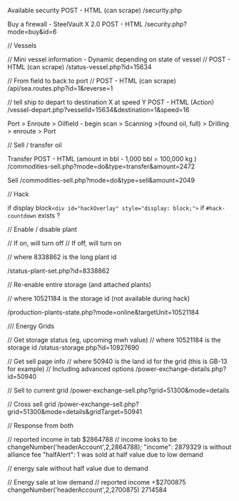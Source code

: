 Available security
POST - HTML (can scrape)
/security.php

Buy a firewall - SteelVault X 2.0
POST - HTML 
/security.php?mode=buy&id=6


// Vessels

// Mini vessel information - Dynamic depending on state of vessel
// POST - HTML (can scrape)
/status-vessel.php?id=15634

// From field to back to port 
// POST - HTML (can scrape)
/api/sea.routes.php?id=1&reverse=1

// tell ship to depart to destination X at speed Y
POST - HTML (Action)
/vessel-depart.php?vesselId=15634&destination=1&speed=16

Port > Enroute > Oilfield - begin scan > Scanning >(found oil, full) > Drilling > enroute > Port 

// Sell / transfer oil

Transfer 
POST - HTML 
(amount in bbl - 1,000 bbl = 100,000 kg )
/commodities-sell.php?mode=do&type=transfer&amount=2472

Sell
/commodities-sell.php?mode=do&type=sell&amount=2049


// Hack

if display block`<div id="hackOverlay" style="display: block;">`
if `#hack-countdown` exists ?


// Enable / disable plant

// If on, will turn off
// If off, will turn on

// where 8338862 is the long plant id

/status-plant-set.php?id=8338862


// Re-enable entire storage (and attached plants)

// where 10521184 is the storage id (not available during hack)

/production-plants-state.php?mode=online&targetUnit=10521184


/// Energy Grids

// Get storage status (eg, upcoming mwh value)
// where 10521184 is the storage id
/status-storage.php?id=10927690

// Get sell page info 
// where 50940 is the land id for the grid (this is GB-13 for example)
// Including advanced options
/power-exchange-details.php?id=50940

// Sell to current grid
/power-exchange-sell.php?grid=51300&mode=details

// Cross sell grid
/power-exchange-sell.php?grid=51300&mode=details&gridTarget=50941

// Response from both

// reported income in tab $2864788
// income looks to be changeNumber('headerAccount',2,2864788);
"income": 2879329 is without alliance fee
"halfAlert": 1 was sold at half value due to low demand

// energy sale without half value due to demand
<script>
delete chargeRates[50237];
setTimeout(function() {
$('#exchange-sell-btn-50237').addClass('not-active-large').html('Sell');
$('#current-demand-50237').html('156.39 MW<span class=text-lowercase>h</span>');
$('#exchange-sell-50237').html('$ 0');
$('#advanced-tab').hide();
$('#details-main').removeClass('not-active');
},500);
</script>
<script>
var gridSales = [];
chargeRates = {};
$('#sell-to-grid-btn').addClass('not-active-large');
clearInterval(exchangeTimer);
addNewDataPointToChart(recentTradesChart,523096);
hideUnitDetails();
stopGridLine(9206670);stopPlant(9206670,'wind');plantOutput[9206670] = 0;setStorageMarkerState(11008418,'grid');gridDischarge[11008418] = 1316;delete productionChargeRates[11008418];startDischarging(11008418,1728861393,1728862709,1728861393);setChargeComplete(11008418,0);liveData[11008418].chargePerSec = 0;liveData[11008418].charged = 0;gridSales.push({"grid": "CZ-4", "sold": 523096, "income": 2879329, "halfAlert": 0});changeNumber('headerAccount',2,2864788);$('#charge-status-50237').html('0 kW<span class=text-lowercase>h</span>').data('value', 0);				showSalesResult(gridSales,false,14541,0);
setIntro(12);
</script>

// Energy sale at low demand
// reported income +$2700875
changeNumber('headerAccount',2,2700875)
2714584

<script>
delete chargeRates[50948];
setTimeout(function() {
$('#exchange-sell-btn-50948').addClass('not-active-large').html('Sell');
$('#current-demand-50948').html('0 kW<span class=text-lowercase>h</span>');
$('#exchange-sell-50948').html('$ 0');
$('#advanced-tab').hide();
$('#details-main').removeClass('not-active');
},500);
</script>

<script>
var gridSales = [];
chargeRates = {};
$('#sell-to-grid-btn').addClass('not-active-large');
clearInterval(exchangeTimer);
addNewDataPointToChart(recentTradesChart,927032);
hideUnitDetails();
stopGridLine(8338460);stopPlant(8338460,'solar');plantOutput[8338460] = 0;stopGridLine(8338862);stopPlant(8338862,'solar');plantOutput[8338862] = 0;stopGridLine(8343346);stopPlant(8343346,'solar');plantOutput[8343346] = 0;stopGridLine(8390836);stopPlant(8390836,'solar');plantOutput[8390836] = 0;stopGridLine(9475050);stopPlant(9475050,'fossil');plantOutput[9475050] = 0;stopGridLine(9846710);stopPlant(9846710,'fossil');plantOutput[9846710] = 0;setStorageMarkerState(10521075,'grid');gridDischarge[10521075] = 1114;delete productionChargeRates[10521075];startDischarging(10521075,1728861716,1728862830,1728861716);setChargeComplete(10521075,0);liveData[10521075].chargePerSec = 0;liveData[10521075].charged = 434807;gridSales.push({"grid": "DE-25", "sold": 927032, "income": 2714584, "halfAlert": 1});changeNumber('headerAccount',2,2700875);$('#charge-status-50948').html('0 kW<span class=text-lowercase>h</span>').data('value', 0);				showSalesResult(gridSales,false,13709,0);
setIntro(12);
</script>
